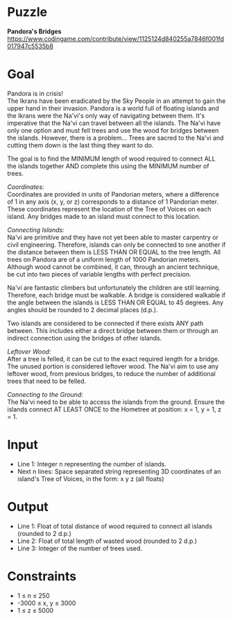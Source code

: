 # Puzzle
**Pandora's Bridges** https://www.codingame.com/contribute/view/1125124d840255a7846f001fd017947c5535b8

# Goal
Pandora is in crisis!  
The Ikrans have been eradicated by the Sky People in an attempt to gain the upper hand in their invasion. Pandora is a world full of floating islands and the Ikrans were the Na'vi's only way of navigating between them. It's imperative that the Na'vi can travel between all the islands. The Na'vi have only one option and must fell trees and use the wood for bridges between the islands. However, there is a problem... Trees are sacred to the Na'vi and cutting them down is the last thing they want to do.

The goal is to find the MINIMUM length of wood required to connect ALL the islands together AND complete this using the MINIMUM number of trees.

*Coordinates:*  
Coordinates are provided in units of Pandorian meters, where a difference of 1 in any axis (x, y, or z) corresponds to a distance of 1 Pandorian meter. These coordinates represent the location of the Tree of Voices on each island. Any bridges made to an island must connect to this location.

*Connecting Islands:*  
Na'vi are primitive and they have not yet been able to master carpentry or civil engineering. Therefore, islands can only be connected to one another if the distance between them is LESS THAN OR EQUAL to the tree length. All trees on Pandora are of a uniform length of 1000 Pandorian meters. Although wood cannot be combined, it can, through an ancient technique, be cut into two pieces of variable lengths with perfect precision.

Na'vi are fantastic climbers but unfortunately the children are still learning. Therefore, each bridge must be walkable. A bridge is considered walkable if the angle between the islands is LESS THAN OR EQUAL to 45 degrees. Any angles should be rounded to 2 decimal places (d.p.).

Two islands are considered to be connected if there exists ANY path between. This includes either a direct bridge between them or through an indirect connection using the bridges of other islands.

*Leftover Wood:*  
After a tree is felled, it can be cut to the exact required length for a bridge. The unused portion is considered leftover wood. The Na'vi aim to use any leftover wood, from previous bridges, to reduce the number of additional trees that need to be felled.

*Connecting to the Ground:*  
The Na'vi need to be able to access the islands from the ground. Ensure the islands connect AT LEAST ONCE to the Hometree at position: x = 1, y = 1, z = 1.

# Input
* Line 1: Integer n representing the number of islands.
* Next n lines: Space separated string representing 3D coordinates of an island's Tree of Voices, in the form: x y z (all floats)

# Output
* Line 1: Float of total distance of wood required to connect all islands (rounded to 2 d.p.)
* Line 2: Float of total length of wasted wood (rounded to 2 d.p.)
* Line 3: Integer of the number of trees used.

# Constraints
* 1 ≤ n ≤ 250
* -3000 ≤ x, y ≤ 3000
* 1 ≤ z ≤ 5000
